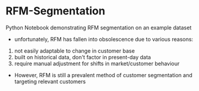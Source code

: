# RFM-Segmentation
Python Notebook demonstrating RFM segmentation on an example dataset
- unfortunately, RFM has fallen into obsolescence due to various reasons:
1. not easily adaptable to change in customer base
2. built on historical data, don't factor in present-day data
3. require manual adjustment for shifts in market/customer behaviour
- However, RFM is still a prevalent method of customer segmentation and targeting relevant customers

